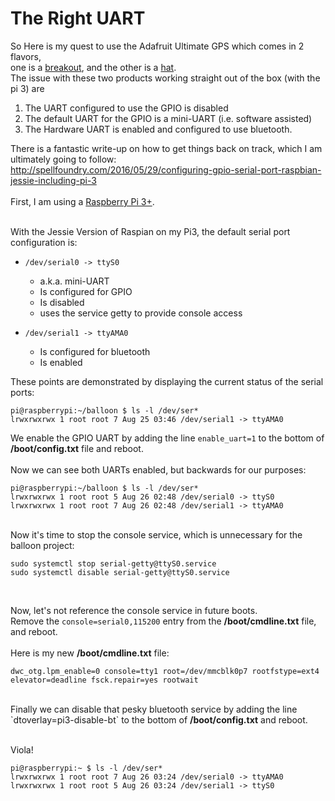 # The Right UART
So Here is my quest to use the Adafruit Ultimate GPS which comes in 2 flavors,   <br>
one is a [breakout](https://www.adafruit.com/products/746), and the other is a [hat](https://www.adafruit.com/products/2324). <br>
The issue with these two products working straight out of the box (with the pi 3) are <br>
1. The UART configured to use the GPIO is disabled <br>
2. The default UART for the GPIO is a mini-UART (i.e. software assisted)<br>
3. The Hardware UART is enabled and configured to use bluetooth.<br>

There is a fantastic write-up on how to get things back on track, which I am ultimately going to follow:  <br>
http://spellfoundry.com/2016/05/29/configuring-gpio-serial-port-raspbian-jessie-including-pi-3  <br>
<br>
First, I am using a [Raspberry Pi 3+](https://www.adafruit.com/products/3055).

<br>
With the Jessie Version of Raspian on my Pi3, the default serial port configuration is:<br>

* `/dev/serial0 -> ttyS0`
  * a.k.a. mini-UART
  * Is configured for GPIO
  * Is disabled
  * uses the service getty to provide console access

* `/dev/serial1 -> ttyAMA0`
  * Is configured for bluetooth
  * Is enabled<br>

These points are demonstrated by displaying the current status of the serial ports:
```
pi@raspberrypi:~/balloon $ ls -l /dev/ser*
lrwxrwxrwx 1 root root 7 Aug 25 03:46 /dev/serial1 -> ttyAMA0
```
We enable the GPIO UART by adding the line `enable_uart=1` to the bottom of <b>/boot/config.txt</b> file and reboot.<br>
<br>
Now we can see both UARTs enabled, but backwards for our purposes:
```
pi@raspberrypi:~/balloon $ ls -l /dev/ser*
lrwxrwxrwx 1 root root 5 Aug 26 02:48 /dev/serial0 -> ttyS0
lrwxrwxrwx 1 root root 7 Aug 26 02:48 /dev/serial1 -> ttyAMA0
```
<br>
Now it's time to stop the console service, which is unnecessary for the balloon project:<br>

```
sudo systemctl stop serial-getty@ttyS0.service
sudo systemctl disable serial-getty@ttyS0.service
```
<br>

Now, let's not reference the console service in future boots.<br>
Remove the `console=serial0,115200` entry from the <b>/boot/cmdline.txt</b> file, and reboot.<br>
<br>
Here is my new <b>/boot/cmdline.txt</b> file:

```
dwc_otg.lpm_enable=0 console=tty1 root=/dev/mmcblk0p7 rootfstype=ext4 elevator=deadline fsck.repair=yes rootwait
```

<br>
Finally we can disable that pesky bluetooth service by adding the line `dtoverlay=pi3-disable-bt` to the bottom of <b>/boot/config.txt</b> and reboot. <br>
<br>

Viola!<br>

```
pi@raspberrypi:~ $ ls -l /dev/ser*
lrwxrwxrwx 1 root root 7 Aug 26 03:24 /dev/serial0 -> ttyAMA0
lrwxrwxrwx 1 root root 5 Aug 26 03:24 /dev/serial1 -> ttyS0
```

<br>
<br>
